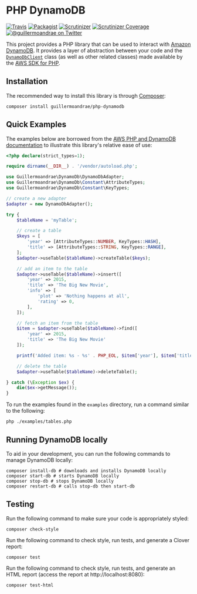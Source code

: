 # PHP DynamoDB
[![Travis](https://img.shields.io/travis/guillermoandrae/php-dynamodb.svg?style=flat-square)](https://travis-ci.org/guillermoandrae/php-dynamodb) [![Packagist](https://img.shields.io/packagist/php-v/guillermoandrae/php-dynamodb.svg?style=flat-square)](https://packagist.org/packages/guillermoandrae/php-dynamodb) [![Scrutinizer](https://img.shields.io/scrutinizer/g/guillermoandrae/php-dynamodb.svg?style=flat-square)](https://scrutinizer-ci.com/g/guillermoandrae/php-dynamodb/) [![Scrutinizer Coverage](https://img.shields.io/scrutinizer/coverage/g/guillermoandrae/php-dynamodb.svg?style=flat-square)](https://scrutinizer-ci.com/g/guillermoandrae/php-dynamodb/)
 [![@guillermoandrae on Twitter](http://img.shields.io/badge/twitter-%40guillermoandrae-blue.svg?style=flat-square)](https://twitter.com/guillermoandrae)

This project provides a PHP library that can be used to interact with [Amazon DynamoDB](https://aws.amazon.com/dynamodb/). It provides a layer of abstraction between your code and the [`DynamoDbClient`](https://docs.aws.amazon.com/aws-sdk-php/v3/api/class-Aws.DynamoDb.DynamoDbClient.html) class (as well as other related classes) made available by the [AWS SDK for PHP](https://github.com/aws/aws-sdk-php). 

## Installation
The recommended way to install this library is through [Composer](https://getcomposer.org/):
```
composer install guillermoandrae/php-dynamodb
```

## Quick Examples
The examples below are borrowed from the [AWS PHP and DynamoDB documentation](https://docs.aws.amazon.com/amazondynamodb/latest/developerguide/GettingStarted.PHP.html) to illustrate this library's relative ease of use:
```php
<?php declare(strict_types=1);

require dirname(__DIR__) . '/vendor/autoload.php';

use Guillermoandrae\DynamoDb\DynamoDbAdapter;
use Guillermoandrae\DynamoDb\Constant\AttributeTypes;
use Guillermoandrae\DynamoDb\Constant\KeyTypes;

// create a new adapter
$adapter = new DynamoDbAdapter();

try {
    $tableName = 'myTable';

    // create a table
    $keys = [
        'year' => [AttributeTypes::NUMBER, KeyTypes::HASH],
        'title' => [AttributeTypes::STRING, KeyTypes::RANGE],
    ];
    $adapter->useTable($tableName)->createTable($keys);

    // add an item to the table
    $adapter->useTable($tableName)->insert([
        'year' => 2015,
        'title' => 'The Big New Movie',
        'info' => [
            'plot' => 'Nothing happens at all',
            'rating' => 0,
        ],
    ]);

    // fetch an item from the table
    $item = $adapter->useTable($tableName)->find([
        'year' => 2015,
        'title' => 'The Big New Movie'
    ]);

    printf('Added item: %s - %s' . PHP_EOL, $item['year'], $item['title']);

    // delete the table
    $adapter->useTable($tableName)->deleteTable();

} catch (\Exception $ex) {
    die($ex->getMessage());
}
```

To run the examples found in the `examples` directory, run a command similar to the following:
```shell script
php ./examples/tables.php
```

## Running DynamoDB locally
To aid in your development, you can run the following commands to manage DynamoDB locally:
```shell script
composer install-db # downloads and installs DynamoDB locally
composer start-db # starts DynamoDB locally
composer stop-db # stops DynamoDB locally
composer restart-db # calls stop-db then start-db
```

## Testing
Run the following command to make sure your code is appropriately styled:
```shell script
composer check-style
```

Run the following command to check style, run tests, and generate a Clover report:
```
composer test
```

Run the following command to check style, run tests, and generate an HTML report (access the report at http://localhost:8080):
```
composer test-html
```
